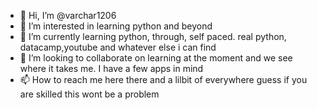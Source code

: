 - 👋 Hi, I’m @varchar1206
- 👀 I’m interested in learning python and beyond 
- 🌱 I’m currently learning python, through, self paced. real python, datacamp,youtube and whatever else i can find 
- 💞️ I’m looking to collaborate on learning at the moment and we see where it takes me. I have a few apps in mind 
- 📫 How to reach me here there and a lilbit of everywhere guess if you are skilled this wont be a problem

<!---
varchar1206/varchar1206 is a ✨ special ✨ repository because its my 2nd `README.md` (this file) appears on your GitHub profile.
You can click the Preview link to take a look at your changes. going with the basics
--->
